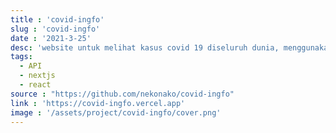 ```yaml
---
title : 'covid-ingfo'
slug : 'covid-ingfo'
date : '2021-3-25'
desc: 'website untuk melihat kasus covid 19 diseluruh dunia, menggunakan mathdroid covid19 API'
tags:
  - API
  - nextjs
  - react
source : "https://github.com/nekonako/covid-ingfo"
link : 'https://covid-ingfo.vercel.app'
image : '/assets/project/covid-ingfo/cover.png'
---
```

